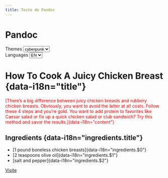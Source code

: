 ```yaml
---
title: Teste de Pandoc
---
```


<link rel="stylesheet" media="screen" type="text/css" href="assets/css/global.css">
<link rel="stylesheet" media="screen" type="text/css" href="assets/css/tokens/voxel/ion.css" id="active_stylesheet">
<style>
    p
    {
        color: red;
    }
</style>

# Pandoc

<div class="demo">
<label for="ThemeSelect"> Themes </label>
<select id="ThemeSelect" onchange="setFolder(this)">
    <option data-folder="gusbemacbe" value="cyberpunk">cyberpunk</option>
    <option data-folder="voxel"      value="ion">íon</option>
    <option data-folder="voxel"      value="itau">itaú</option>
    <option data-folder="voxel"      value="iti">iti</option>
</select>
</div>

<div class="demo">
<label for="LanguageSelect"> Languages </label>
<select id="LanguageSelect">
    <option value="en">EN</option>
    <option value="de">DE</option>
    <option value="es">ES</option>
</select>
</div>

<div class="demo">

# How To Cook A Juicy Chicken Breast {data-i18n="title"}

[There’s a big difference between juicy chicken breasts and rubbery chicken breasts. Obviously, you want to avoid the latter at all costs. Follow these 4 steps and you’re gold. You want to add protein to favorites like Caesar salad or fix up a quick chicken salad or club sandwich? Try this method and savor the results.]{data-i18n="content"}

## Ingredients {data-i18n="ingredients.title"}

* [1 pound boneless chicken breasts]{data-i18n="ingredients.$0"}
* [2 teaspoons olive oil]{data-i18n="ingredients.$1"}
* [salt and pepper]{data-i18n="ingredients.$2"}

</div>

<a class="button" href="#">Visite</a>

<script src="assets/js/plugins/simple-translator.js"></script>
<script src="assets/js/global-complete.js"></script>